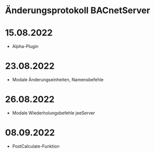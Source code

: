 # Änderungsprotokoll BACnetServer


# 15.08.2022

- Alpha-Plugin


# 23.08.2022

- Modale Änderungseinheiten, Namensbefehle


# 26.08.2022

- Modale Wiederholungsbefehle jeeServer


# 08.09.2022

- PostCalculate-Funktion
